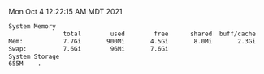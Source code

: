 Mon Oct  4 12:22:15 AM MDT 2021
```bash
System Memory
               total        used        free      shared  buff/cache   available
Mem:           7.7Gi       900Mi       4.5Gi       8.0Mi       2.3Gi       6.5Gi
Swap:          7.6Gi        96Mi       7.6Gi
System Storage
655M	.
```

